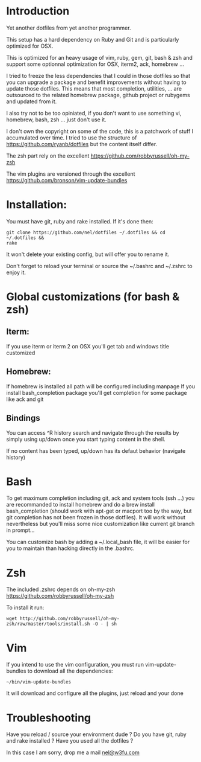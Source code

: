 # Introduction

Yet another dotfiles from yet another programmer.

This setup has a hard dependency on Ruby and Git and is particularly optimized
for OSX.

This is optimized for an heavy usage of vim, ruby, gem, git, bash & zsh and support 
some optionnal optimization for OSX, iterm2, ack, homebrew ...

I tried to freeze the less dependencies that I could in those dotfiles so that you
can upgrade a package and benefit improvements without having to update those
dotfiles. This means that most completion, utilities, ... are outsourced to the
related homebrew package, github project or rubygems and updated from it.

I also try not to be too opiniated, if you don't want to use something vi,
homebrew, bash, zsh ... just don't use it.

I don't own the copyright on some of the code, this is a patchwork of stuff I 
accumulated over time. I tried to use the structure of 
https://github.com/ryanb/dotfiles but the content itself differ.

The zsh part rely on the excellent https://github.com/robbyrussell/oh-my-zsh

The vim plugins are versioned through the excellent 
https://github.com/bronson/vim-update-bundles

# Installation:
    
You must have git, ruby and rake installed. If it's done then:

    git clone https://github.com/nel/dotfiles ~/.dotfiles && cd ~/.dotfiles &&
    rake

It won't delete your existing config, but will offer you to rename it.

Don't forget to reload your terminal or source the  ~/.bashrc and ~/.zshrc to
enjoy it.

# Global customizations (for bash & zsh)

## Iterm:

If you use iterm or iterm 2 on OSX you'll get tab and windows title customized

## Homebrew:

If homebrew is installed all path will be configured including manpage
If you install bash_completion package you'll get completion for some package
like ack and git

## Bindings

You can access ^R history search and navigate through the results by simply using
up/down once you start typing content in the shell.

If no content has been typed, up/down has its defaut behavior (navigate history)

# Bash

To get maximum completion including git, ack and system tools (ssh ...)
you are recommanded to install homebrew and do a brew install
bash_completion (should work with apt-get or macport too by the way, but
git completion has not been frozen in those dotfiles).
It will work without nevertheless but you'll miss some nice
customization like current git branch in prompt...

You can customize bash by adding a ~/.local_bash file, it will be easier for
you to maintain than hacking directly in the .bashrc.

# Zsh

The included .zshrc depends on oh-my-zsh https://github.com/robbyrussell/oh-my-zsh

To install it run:

    wget http://github.com/robbyrussell/oh-my-zsh/raw/master/tools/install.sh -O - | sh

# Vim

If you intend to use the vim configuration, you must run vim-update-bundles to 
download all the dependencies:

    ~/bin/vim-update-bundles

It will download and configure all the plugins, just reload and your done

# Troubleshooting

Have you reload / source your environment dude ?
Do you have git, ruby and rake installed ?
Have you used all the dotfiles ?

In this case I am sorry, drop me a mail nel@w3fu.com

